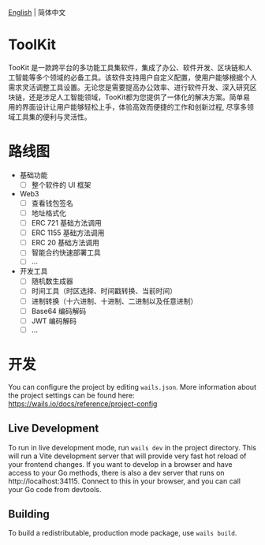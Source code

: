 [English](README.md) | 简体中文

# ToolKit

TooKit 是一款跨平台的多功能工具集软件，集成了办公、软件开发、区块链和人工智能等多个领域的必备工具。该软件支持用户自定义配置，使用户能够根据个人需求灵活调整工具设置。无论您是需要提高办公效率、进行软件开发、深入研究区块链，还是涉足人工智能领域，TooKit都为您提供了一体化的解决方案。简单易用的界面设计让用户能够轻松上手，体验高效而便捷的工作和创新过程, 尽享多领域工具集的便利与灵活性。

# 路线图

- 基础功能
    - [ ] 整个软件的 UI 框架

- Web3
    - [ ] 查看钱包签名
    - [ ] 地址格式化
    - [ ] ERC 721 基础方法调用
    - [ ] ERC 1155 基础方法调用
    - [ ] ERC 20 基础方法调用
    - [ ] 智能合约快速部署工具
    - [ ] ...
- 开发工具
    - [ ] 随机数生成器
    - [ ] 时间工具（时区选择、时间戳转换、当前时间）
    - [ ] 进制转换（十六进制、十进制、二进制以及任意进制）
    - [ ] Base64 编码解码
    - [ ] JWT 编码解码
    - [ ] ...

# 开发

You can configure the project by editing `wails.json`. More information about the project settings can be found
here: https://wails.io/docs/reference/project-config

## Live Development

To run in live development mode, run `wails dev` in the project directory. This will run a Vite development
server that will provide very fast hot reload of your frontend changes. If you want to develop in a browser
and have access to your Go methods, there is also a dev server that runs on http://localhost:34115. Connect
to this in your browser, and you can call your Go code from devtools.

## Building

To build a redistributable, production mode package, use `wails build`.
